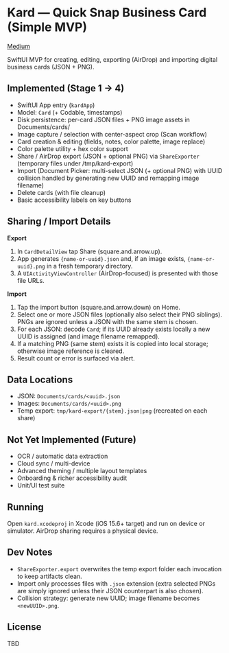 # Kard — Quick Snap Business Card (Simple MVP)

[Medium](https://medium.com/@kingki/bdc846e3fe71)

SwiftUI MVP for creating, editing, exporting (AirDrop) and importing digital business cards (JSON + PNG).

## Implemented (Stage 1 → 4)
- SwiftUI App entry (`kardApp`)
- Model: `Card` (+ Codable, timestamps)
- Disk persistence: per-card JSON files + PNG image assets in Documents/cards/
- Image capture / selection with center-aspect crop (Scan workflow)
- Card creation & editing (fields, notes, color palette, image replace)
- Color palette utility + hex color support
- Share / AirDrop export (JSON + optional PNG) via `ShareExporter` (temporary files under /tmp/kard-export)
- Import (Document Picker: multi-select JSON (+ optional PNG) with UUID collision handled by generating new UUID and remapping image filename)
- Delete cards (with file cleanup)
- Basic accessibility labels on key buttons

## Sharing / Import Details
**Export**
1. In `CardDetailView` tap Share (square.and.arrow.up).
2. App generates `{name-or-uuid}.json` and, if an image exists, `{name-or-uuid}.png` in a fresh temporary directory.
3. A `UIActivityViewController` (AirDrop-focused) is presented with those file URLs.

**Import**
1. Tap the import button (square.and.arrow.down) on Home.
2. Select one or more JSON files (optionally also select their PNG siblings). PNGs are ignored unless a JSON with the same stem is chosen.
3. For each JSON: decode `Card`; if its UUID already exists locally a new UUID is assigned (and image filename remapped).
4. If a matching PNG (same stem) exists it is copied into local storage; otherwise image reference is cleared.
5. Result count or error is surfaced via alert.

## Data Locations
- JSON: `Documents/cards/<uuid>.json`
- Images: `Documents/cards/<uuid>.png`
- Temp export: `tmp/kard-export/{stem}.json|png` (recreated on each share)

## Not Yet Implemented (Future)
- OCR / automatic data extraction
- Cloud sync / multi-device
- Advanced theming / multiple layout templates
- Onboarding & richer accessibility audit
- Unit/UI test suite

## Running
Open `kard.xcodeproj` in Xcode (iOS 15.6+ target) and run on device or simulator. AirDrop sharing requires a physical device.

## Dev Notes
- `ShareExporter.export` overwrites the temp export folder each invocation to keep artifacts clean.
- Import only processes files with `.json` extension (extra selected PNGs are simply ignored unless their JSON counterpart is also chosen).
- Collision strategy: generate new UUID; image filename becomes `<newUUID>.png`.

## License
TBD
